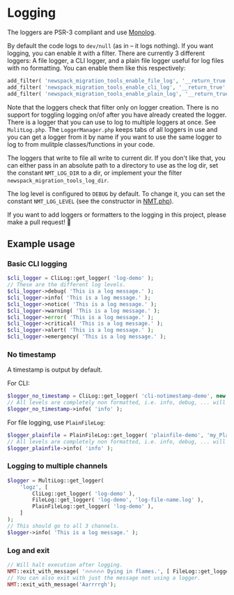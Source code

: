 # Logging
The loggers are PSR-3 compliant and use [Monolog](https://github.com/Seldaek/monolog).

By default the code logs to `dev/null` (as in – it logs nothing). If you want logging, you can enable it with a filter. There are currently 3 different loggers: A file logger, a CLI logger, and a plain file logger useful for log files with no formatting. You can enable them like this respectively:

```php
add_filter( 'newspack_migration_tools_enable_file_log', '__return_true' );
add_filter( 'newspack_migration_tools_enable_cli_log', '__return_true' );
add_filter( 'newspack_migration_tools_enable_plain_log', '__return_true' );
```
Note that the loggers check that filter only on logger creation. There is no support for toggling logging on/of after you have already created the logger. There is a logger that you can use to log to multiple loggers at once. See `MulitLog.php`. The `LoggerManager.php` keeps tabs of all loggers in use and you can get a logger from it by name if you want to use the same logger to log to from mulitple classes/functions in your code.

The loggers that write to file all write to current dir. If you don't like that, you can either pass in an absolute path to a directory to use as the log dir, set the constant `NMT_LOG_DIR` to a dir, or implement your the filter `newspack_migration_tools_log_dir`.

The log level is configured to `DEBUG` by default. To change it, you can set the constant `NMT_LOG_LEVEL` (see the constructor in [NMT.php](src/NMT.php)).

If you want to add loggers or formatters to the logging in this project, please make a pull request! 🙏

## Example usage
### Basic CLI logging
```php
$cli_logger = CliLog::get_logger( 'log-demo' );
// These are the different log levels.
$cli_logger->debug( 'This is a log message.' );
$cli_logger->info( 'This is a log message.' );
$cli_logger->notice( 'This is a log message.' );
$cli_logger->warning( 'This is a log message.' );
$cli_logger->error( 'This is a log message.' );
$cli_logger->critical( 'This is a log message.' );
$cli_logger->alert( 'This is a log message.' );
$cli_logger->emergency( 'This is a log message.' );
```
### No timestamp
A timestamp is output by default.

For CLI:
```php
$logger_no_timestamp = CliLog::get_logger( 'cli-notimestamp-demo', new PlainLineFormatter() );
// All levels are completely non formatted, i.e. info, debug, ... will all be plain and the same.
$logger_no_timestamp->info( 'info' );
```

For file logging, use `PlainFileLog`:
```php
$logger_plainfile = PlainFileLog::get_logger( 'plainfile-demo', 'my_PlainFileLog.log' );
// All levels are completely non formatted, i.e. info, debug, ... will all be plain and the same.
$logger_plainfile->info( 'info' );
```
### Logging to multiple channels
```php
$logger = MultiLog::get_logger(
    'logz', [
        CliLog::get_logger( 'log-demo' ),
        FileLog::get_logger( 'log-demo', 'log-file-name.log' ),
        PlainFileLog::get_logger( 'log-demo' ),
    ]
);
// This should go to all 3 channels.
$logger->info( 'This is a log message.' );
````
### Log and exit
```php
// Will halt execution after logging.
NMT::exit_with_message( '🔥🔥🔥🔥🔥 Dying in flames.', [ FileLog::get_logger( 'log-demo' ) ] );
// You can also exit with just the message not using a logger.
NMT::exit_with_message('Aarrrrgh');
```